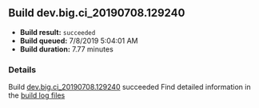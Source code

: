 ## Build dev.big.ci_20190708.129240
- **Build result:** `succeeded`
- **Build queued:** 7/8/2019 5:04:01 AM
- **Build duration:** 7.77 minutes
### Details
Build [dev.big.ci_20190708.129240](https://winappstudio.visualstudio.com/web/build.aspx?pcguid=a4ef43be-68ce-4195-a619-079b4d9834c2&builduri=vstfs%3a%2f%2f%2fBuild%2fBuild%2f29240) succeeded
Find detailed information in the [build log files](https://uwpctdiags.blob.core.windows.net/buildlogs/dev.big.ci_20190708.129240_logs.zip)

